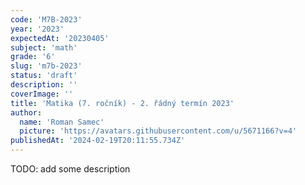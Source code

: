 ```yaml
---
code: 'M7B-2023'
year: '2023'
expectedAt: '20230405'
subject: 'math'
grade: '6'
slug: 'm7b-2023'
status: 'draft'
description: ''
coverImage: ''
title: 'Matika (7. ročník) - 2. řádný termín 2023'
author:
  name: 'Roman Samec'
  picture: 'https://avatars.githubusercontent.com/u/5671166?v=4'
publishedAt: '2024-02-19T20:11:55.734Z'
---
```


TODO: add some description